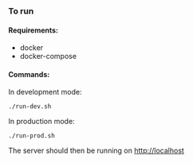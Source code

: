 ### To run

#### Requirements:

- docker
- docker-compose

#### Commands:

In development mode:

`./run-dev.sh`

In production mode:

`./run-prod.sh`

The server should then be running on [http://localhost](http://localhost)
